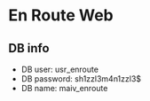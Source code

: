 En Route Web
=======
DB info
---------
* DB user: usr_enroute
* DB password: sh1zzl3m4n1zzl3$
* DB name: maiv_enroute